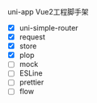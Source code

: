 uni-app Vue2工程脚手架

- [X] uni-simple-router
- [X] request
- [X] store
- [X] plop
- [ ] mock
- [ ] ESLine
- [ ] prettier
- [ ] flow
